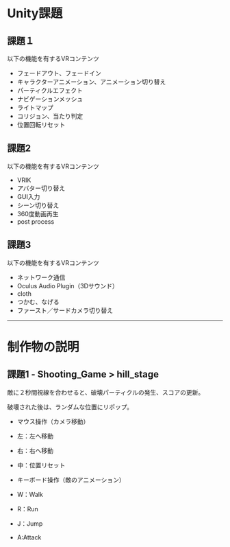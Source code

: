 # Unity課題

## 課題１
以下の機能を有するVRコンテンツ
- フェードアウト、フェードイン
- キャラクターアニメーション、アニメーション切り替え
- パーティクルエフェクト
- ナビゲーションメッシュ
- ライトマップ
- コリジョン、当たり判定
- 位置回転リセット

## 課題2
以下の機能を有するVRコンテンツ
- VRIK
- アバター切り替え
- GUI入力
- シーン切り替え
- 360度動画再生
- post process

## 課題3
以下の機能を有するVRコンテンツ
- ネットワーク通信
- Oculus Audio Plugin（3Dサウンド）
- cloth
- つかむ、なげる
- ファースト／サードカメラ切り替え

---

# 制作物の説明

## 課題1 - Shooting_Game > hill_stage

敵に２秒間視線を合わせると、破壊パーティクルの発生、スコアの更新。

破壊された後は、ランダムな位置にリポップ。

- マウス操作（カメラ移動）
 - 左：左へ移動
 - 右：右へ移動
 - 中：位置リセット
  
- キーボード操作（敵のアニメーション）
 - W：Walk
 - R：Run
 - J：Jump
 - A:Attack

